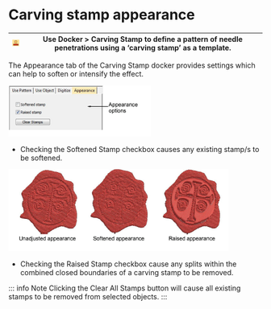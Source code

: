 # Carving stamp appearance

| ![CarvingStamp00165.png](assets/CarvingStamp00165.png) | Use Docker > Carving Stamp to define a pattern of needle penetrations using a ‘carving stamp’ as a template. |
| ------------------------------------------------------ | ------------------------------------------------------------------------------------------------------------ |

The Appearance tab of the Carving Stamp docker provides settings which can help to soften or intensify the effect.

![patterns00166.png](assets/patterns00166.png)

- Checking the Softened Stamp checkbox causes any existing stamp/s to be softened.

![patterns00169.png](assets/patterns00169.png)

- Checking the Raised Stamp checkbox cause any splits within the combined closed boundaries of a carving stamp to be removed.

::: info Note
Clicking the Clear All Stamps button will cause all existing stamps to be removed from selected objects.
:::
